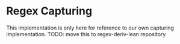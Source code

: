 # Regex Capturing

This implementation is only here for reference to our own capturing implementation.
TODO: move this to regex-deriv-lean repository